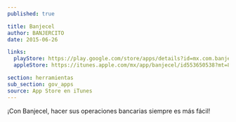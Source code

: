 ```yaml
---
published: true

title: Banjecel
author: BANJERCITO
date: 2015-06-26

links:
  playStore: https://play.google.com/store/apps/details?id=mx.com.banjercito.model.common.VTUserApplicationBJCTMB
  appleStore: https://itunes.apple.com/mx/app/banjecel/id553650538?mt=8

section: herramientas
sub_section: gov_apps
source: App Store en iTunes
---
```

¡Con Banjecel, hacer sus operaciones bancarias siempre es más fácil!
